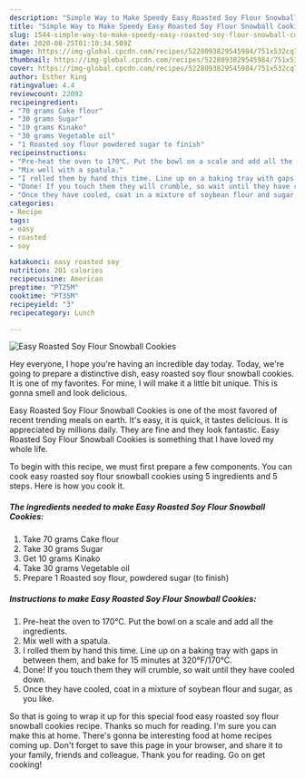 ```yaml
---
description: "Simple Way to Make Speedy Easy Roasted Soy Flour Snowball Cookies"
title: "Simple Way to Make Speedy Easy Roasted Soy Flour Snowball Cookies"
slug: 1544-simple-way-to-make-speedy-easy-roasted-soy-flour-snowball-cookies
date: 2020-08-25T01:10:34.509Z
image: https://img-global.cpcdn.com/recipes/5228093829545984/751x532cq70/easy-roasted-soy-flour-snowball-cookies-recipe-main-photo.jpg
thumbnail: https://img-global.cpcdn.com/recipes/5228093829545984/751x532cq70/easy-roasted-soy-flour-snowball-cookies-recipe-main-photo.jpg
cover: https://img-global.cpcdn.com/recipes/5228093829545984/751x532cq70/easy-roasted-soy-flour-snowball-cookies-recipe-main-photo.jpg
author: Esther King
ratingvalue: 4.4
reviewcount: 22092
recipeingredient:
- "70 grams Cake flour"
- "30 grams Sugar"
- "10 grams Kinako"
- "30 grams Vegetable oil"
- "1 Roasted soy flour powdered sugar to finish"
recipeinstructions:
- "Pre-heat the oven to 170℃. Put the bowl on a scale and add all the ingredients."
- "Mix well with a spatula."
- "I rolled them by hand this time. Line up on a baking tray with gaps in between them, and bake for 15 minutes at 320°F/170°C."
- "Done! If you touch them they will crumble, so wait until they have cooled down."
- "Once they have cooled, coat in a mixture of soybean flour and sugar, as you like."
categories:
- Recipe
tags:
- easy
- roasted
- soy

katakunci: easy roasted soy 
nutrition: 201 calories
recipecuisine: American
preptime: "PT25M"
cooktime: "PT35M"
recipeyield: "3"
recipecategory: Lunch

---
```



![Easy Roasted Soy Flour Snowball Cookies](https://img-global.cpcdn.com/recipes/5228093829545984/751x532cq70/easy-roasted-soy-flour-snowball-cookies-recipe-main-photo.jpg)

Hey everyone, I hope you're having an incredible day today. Today, we're going to prepare a distinctive dish, easy roasted soy flour snowball cookies. It is one of my favorites. For mine, I will make it a little bit unique. This is gonna smell and look delicious.

Easy Roasted Soy Flour Snowball Cookies is one of the most favored of recent trending meals on earth. It's easy, it is quick, it tastes delicious. It is appreciated by millions daily. They are fine and they look fantastic. Easy Roasted Soy Flour Snowball Cookies is something that I have loved my whole life.




To begin with this recipe, we must first prepare a few components. You can cook easy roasted soy flour snowball cookies using 5 ingredients and 5 steps. Here is how you cook it.

<!--inarticleads1-->

##### The ingredients needed to make Easy Roasted Soy Flour Snowball Cookies:

1. Take 70 grams Cake flour
1. Take 30 grams Sugar
1. Get 10 grams Kinako
1. Take 30 grams Vegetable oil
1. Prepare 1 Roasted soy flour, powdered sugar (to finish)




<!--inarticleads2-->

##### Instructions to make Easy Roasted Soy Flour Snowball Cookies:

1. Pre-heat the oven to 170℃. Put the bowl on a scale and add all the ingredients.
1. Mix well with a spatula.
1. I rolled them by hand this time. Line up on a baking tray with gaps in between them, and bake for 15 minutes at 320°F/170°C.
1. Done! If you touch them they will crumble, so wait until they have cooled down.
1. Once they have cooled, coat in a mixture of soybean flour and sugar, as you like.




So that is going to wrap it up for this special food easy roasted soy flour snowball cookies recipe. Thanks so much for reading. I'm sure you can make this at home. There's gonna be interesting food at home recipes coming up. Don't forget to save this page in your browser, and share it to your family, friends and colleague. Thank you for reading. Go on get cooking!
